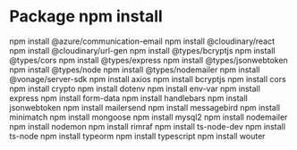 # Package npm install
npm install @azure/communication-email
npm install @cloudinary/react
npm install @cloudinary/url-gen
npm install @types/bcryptjs
npm install @types/cors
npm install @types/express
npm install @types/jsonwebtoken
npm install @types/node
npm install @types/nodemailer
npm install @vonage/server-sdk
npm install axios
npm install bcryptjs
npm install cors
npm install crypto
npm install dotenv
npm install env-var
npm install express
npm install form-data
npm install handlebars
npm install jsonwebtoken
npm install mailersend
npm install messagebird
npm install minimatch
npm install mongoose
npm install mysql2
npm install nodemailer
npm install nodemon
npm install rimraf
npm install ts-node-dev
npm install ts-node
npm install typeorm
npm install typescript
npm install wouter